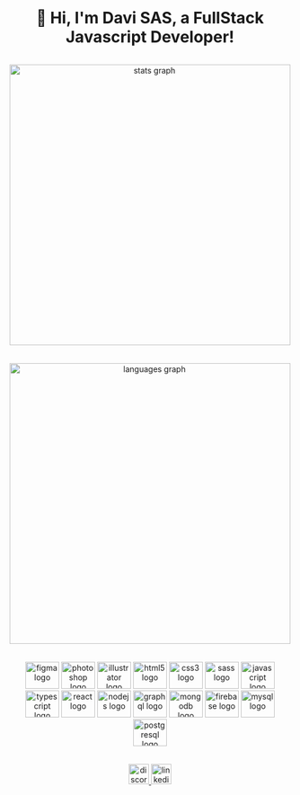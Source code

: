 <!-- REdesigned by Davi SAS -->

###

<h1 align="center" style="margin-top: 2rem">👋 Hi, I'm Davi SAS, a FullStack Javascript Developer!</h1>

###

<div align="center" style="margin-top: 2rem">
  <img src="https://github-readme-stats.vercel.app/api?hide=stars,prs&hide_title=true&hide_rank=false&show_icons=true&include_all_commits=true&count_private=true&disable_animations=false&theme=dracula&locale=en&hide_border=true&username=ivad8080" width="500px" alt="stats graph"  />
</div>

###

<div align="center" style="margin-top: 2rem">
  <img src="https://github-readme-stats.vercel.app/api/top-langs?locale=en&hide_title=false&layout=compact&card_width=320&langs_count=5&theme=dracula&hide_border=true&username=ivad8080" width="500px" alt="languages graph"  />
</div>

###

<div align="center" style="margin-top: 2rem;">
  <p>
    <img src="https://cdn.jsdelivr.net/gh/devicons/devicon/icons/figma/figma-original.svg" height="48" width="60" alt="figma logo"  />
    <img src="https://cdn.jsdelivr.net/gh/devicons/devicon/icons/photoshop/photoshop-plain.svg" height="48" width="60" alt="photoshop logo"  />
    <img src="https://cdn.jsdelivr.net/gh/devicons/devicon/icons/illustrator/illustrator-plain.svg" height="48" width="60" alt="illustrator logo"  />
    <img src="https://cdn.jsdelivr.net/gh/devicons/devicon/icons/html5/html5-original.svg" height="48" width="60" alt="html5 logo"  />
    <img src="https://cdn.jsdelivr.net/gh/devicons/devicon/icons/css3/css3-original.svg" height="48" width="60" alt="css3 logo"  />
    <img src="https://cdn.jsdelivr.net/gh/devicons/devicon/icons/sass/sass-original.svg" height="48" width="60" alt="sass logo"  />
    <img src="https://cdn.jsdelivr.net/gh/devicons/devicon/icons/javascript/javascript-original.svg" height="48" width="60" alt="javascript logo"  />
    <img src="https://cdn.jsdelivr.net/gh/devicons/devicon/icons/typescript/typescript-plain.svg" height="48" width="60" alt="typescript logo"  />
    <img src="https://cdn.jsdelivr.net/gh/devicons/devicon/icons/react/react-original.svg" height="48" width="60" alt="react logo"  />
    <img src="https://cdn.jsdelivr.net/gh/devicons/devicon/icons/nodejs/nodejs-original.svg" height="48" width="60" alt="nodejs logo"  />
    <img src="https://cdn.jsdelivr.net/gh/devicons/devicon/icons/graphql/graphql-plain.svg" height="48" width="60" alt="graphql logo"  />
    <img src="https://cdn.jsdelivr.net/gh/devicons/devicon/icons/mongodb/mongodb-original.svg" height="48" width="60" alt="mongodb logo"  />
    <img src="https://cdn.jsdelivr.net/gh/devicons/devicon/icons/firebase/firebase-plain.svg" height="48" width="60" alt="firebase logo"  />
    <img src="https://cdn.jsdelivr.net/gh/devicons/devicon/icons/mysql/mysql-original.svg" height="48" width="60" alt="mysql logo"  />
    <img src="https://cdn.jsdelivr.net/gh/devicons/devicon/icons/postgresql/postgresql-original.svg" height="48" width="60" alt="postgresql logo"  />
  </p>
</div>

###

<div align="center" style="margin-top: 2rem">
  <p>
    <a href="https://discordapp.com/users/refuxo#5645" target="_blank">
      <img src="https://img.shields.io/static/v1?message=Discord&logo=discord&label=&color=7289DA&logoColor=white&labelColor=&style=for-the-badge" height="36"  alt="discord logo"  />
    </a>
    <a href="https://www.linkedin.com/in/davisas/" target="_blank">
      <img src="https://img.shields.io/static/v1?message=LinkedIn&logo=linkedin&label=&color=0077B5&logoColor=white&labelColor=&style=for-the-badge" height="36" alt="linkedin logo"  />
    </a>
  </p>
</div>

###

<br clear="both">